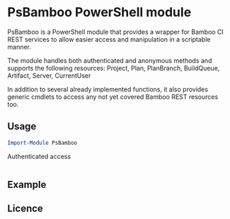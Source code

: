 PsBamboo PowerShell module
==========================

PsBamboo is a PowerShell module that provides a wrapper for Bamboo CI REST services
to allow easier access and manipulation in a scriptable manner.

The module handles both authenticated and anonymous methods and supports the following
resources: Project, Plan, PlanBranch, BuildQueue, Artifact, Server, CurrentUser

In addition to several already implemented functions, it also provides
generic cmdlets to access any not yet covered Bamboo REST resources too.

## Usage
```powershell
Import-Module PsBamboo
```

Authenticated access
```powershell

```

## Example


## Licence
